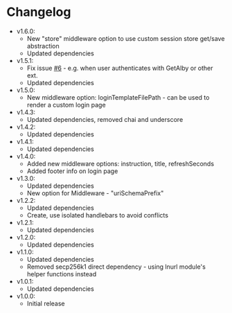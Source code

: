 # Changelog

* v1.6.0:
  * New "store" middleware option to use custom session store get/save abstraction
  * Updated dependencies
* v1.5.1:
  * Fix issue [#6](https://github.com/chill117/passport-lnurl-auth/issues/6) - e.g. when user authenticates with GetAlby or other ext.
  * Updated dependencies
* v1.5.0:
  * New middleware option: loginTemplateFilePath - can be used to render a custom login page
* v1.4.3:
  * Updated dependencies, removed chai and underscore
* v1.4.2:
  * Updated dependencies
* v1.4.1:
  * Updated dependencies
* v1.4.0:
  * Added new middleware options: instruction, title, refreshSeconds
  * Added footer info on login page
* v1.3.0:
  * Updated dependencies
  * New option for Middleware - "uriSchemaPrefix"
* v1.2.2:
  * Updated dependencies
  * Create, use isolated handlebars to avoid conflicts
* v1.2.1:
  * Updated dependencies
* v1.2.0:
  * Updated dependencies
* v1.1.0:
  * Updated dependencies
  * Removed secp256k1 direct dependency - using lnurl module's helper functions instead
* v1.0.1:
  * Updated dependencies
* v1.0.0:
  * Initial release
